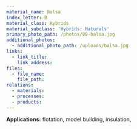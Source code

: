 ```yaml
---
material_name: Balsa
index_letter: B
material_class: Hybrids
material_subclass: 'Hybrids: Naturals'
primary_photo_path: /photos/80-balsa.jpg
additional_photos:
  - additional_photo_path: /uploads/balsa.jpg
links:
  - link_title:
    link_address:
files:
  - file_name:
    file_path:
relations:
  - materials:
  - processes:
  - products:
---
```



**Applications:** flotation, model building, insulation,
